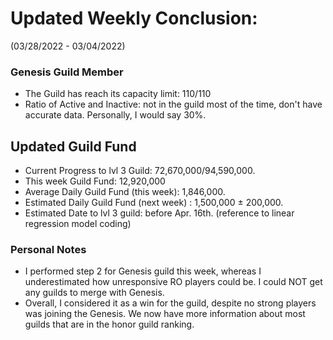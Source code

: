 # Updated Weekly Conclusion:
(03/28/2022 - 03/04/2022)
### Genesis Guild Member
 - The Guild has reach its capacity limit: 110/110
 - Ratio of Active and Inactive: not in the guild most of the time, don't have accurate data. Personally, I would say 30%.
## Updated Guild Fund
 - Current Progress to lvl 3 Guild: 72,670,000/94,590,000. 
 - This week Guild Fund: 12,920,000
 - Average Daily Guild Fund (this week): 1,846,000.
 - Estimated Daily Guild Fund (next week) : 1,500,000 ± 200,000.
 - Estimated Date to lvl 3 guild: before Apr. 16th. (reference to linear regression model coding)

### Personal Notes
 - I performed step 2 for Genesis guild this week, whereas I underestimated how unresponsive RO players could be. I could NOT get any guilds to merge with Genesis.
 - Overall, I considered it as a win for the guild, despite no strong players was joining the Genesis. We now have more information about most guilds that are in the honor guild ranking.
